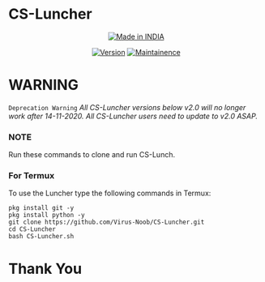 # CS-Luncher
<p align="center">
<a href="https://bit.ly/3bgtjYk"><img title="Made in INDIA" src="https://img.shields.io/badge/MADE%20IN-INDIA-SCRIPT?colorA=%23ff8100&colorB=%23017e40&colorC=%23ff0000&style=for-the-badge"></a>
</p>
<p align="center">
<a href="https://bit.ly/3bgtjYk"><img title="Version" src="https://img.shields.io/badge/Version-2.0-blue.svg?style=flat-square"></a>
<a href="https://bit.ly/3bgtjYk"><img title="Maintainence" src="https://img.shields.io/badge/Maintained%3F-yes-pink.svg"></a>

# WARNING

```Deprecation Warning```
*All CS-Luncher versions below v2.0 will no longer work after 14-11-2020.*
*All CS-Luncher users need to update to v2.0 ASAP.*

### NOTE

Run these commands to clone and run CS-Lunch.

### For Termux

To use the Luncher type the following commands in Termux:
```shell script
pkg install git -y 
pkg install python -y 
git clone https://github.com/Virus-Noob/CS-Luncher.git
cd CS-Luncher
bash CS-Luncher.sh
```

# Thank You

